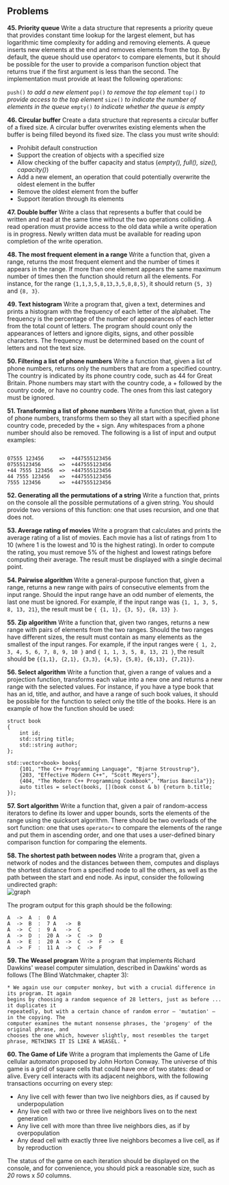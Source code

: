 ## Problems

**45. Priority queue**
Write a data structure that represents a priority queue that provides constant time lookup for the largest element, but has logarithmic time complexity for adding and removing elements. A queue inserts new elements at the end and removes elements from the top. By default, the queue should use operator< to compare elements, but it should be possible for the user to provide a comparison function object that returns true if the first argument is less than the second. The implementation must provide at least the following operations:


```push()```    *to add a new element*
```pop()```     *to remove the top element*
```top()```     *to provide access to the top element*
```size()```    *to indicate the number of elements in the queue*
```empty()```   *to indicate whether the queue is empty*


**46. Circular buffer**
Create a data structure that represents a circular buffer of a fixed size. A circular buffer overwrites existing elements when the buffer is being filled beyond its fixed size. The class you must write should:

* Prohibit default construction
* Support the creation of objects with a specified size
* Allow checking of the buffer capacity and status
(*empty(), full(), size(), capacity()*)
* Add a new element, an operation that could potentially overwrite the oldest element in the buffer
* Remove the oldest element from the buffer
* Support iteration through its elements

**47. Double buffer**
Write a class that represents a buffer that could be written and read at the same time
without the two operations colliding. A read operation must provide access to the old data while a write operation is in progress. Newly written data must be available for reading upon completion of the write operation.

**48. The most frequent element in a range**
Write a function that, given a range, returns the most frequent element and the number of times it appears in the range. If more than one element appears the same maximum number of times then the function should return all the elements. For instance, for the range ```{1,1,3,5,8,13,3,5,8,8,5}```, it should return ```{5, 3}``` and ```{8, 3}```.

**49. Text histogram**
Write a program that, given a text, determines and prints a histogram with the frequency of each letter of the alphabet. The frequency is the percentage of the number of appearances of each letter from the total count of letters. The program should count only the appearances of letters and ignore digits, signs, and other possible characters. The frequency must be determined based on the count of letters and not the text size.

**50. Filtering a list of phone numbers**
Write a function that, given a list of phone numbers, returns only the numbers that are from a specified country. The country is indicated by its phone country code, such as 44 for Great Britain. Phone numbers may start with the country code, a + followed by the country code, or have no country code. The ones from this last category must be ignored.

**51. Transforming a list of phone numbers**
Write a function that, given a list of phone numbers, transforms them so they all start with a specified phone country code, preceded by the + sign. Any whitespaces from a phone number should also be removed. The following is a list of input and output examples:
```

07555 123456     =>  +447555123456
07555123456      =>  +447555123456
+44 7555 123456  =>  +447555123456
44 7555 123456   =>  +447555123456
7555 123456      =>  +447555123456

```


**52. Generating all the permutations of a string**
Write a function that, prints on the console all the possible permutations of a given string. You should provide two versions of this function: one that uses recursion, and one that does not.

**53. Average rating of movies**
Write a program that calculates and prints the average rating of a list of movies. Each
movie has a list of ratings from 1 to 10 (where 1 is the lowest and 10 is the highest rating). In order to compute the rating, you must remove 5% of the highest and lowest ratings before computing their average. The result must be displayed with a single decimal point.

**54. Pairwise algorithm**
Write a general-purpose function that, given a range, returns a new range with pairs of
consecutive elements from the input range. Should the input range have an odd number of
elements, the last one must be ignored. For example, if the input range was 
```{1, 1, 3, 5, 8, 13, 21}```, the result must be ```{ {1, 1}, {3, 5}, {8, 13} }```.


**55. Zip algorithm**
Write a function that, given two ranges, returns a new range with pairs of elements from the two ranges. Should the two ranges have different sizes, the result must contain as many elements as the smallest of the input ranges. For example, if the input ranges were ```{ 1, 2, 3, 4, 5, 6, 7, 8, 9, 10 }``` and ```{ 1, 1, 3, 5, 8, 13, 21 }```, the result should be ```{{1,1}, {2,1}, {3,3}, {4,5}, {5,8}, {6,13}, {7,21}}```.

**56. Select algorithm**
Write a function that, given a range of values and a projection function, transforms each value into a new one and returns a new range with the selected values. For instance, if you have a type book that has an id, title, and author, and have a range of such book values, it should be possible for the function to select only the title of the books. Here is an example of how the function should be used:
```
struct book
{
    int id;
    std::string title;
    std::string author;
};

std::vector<book> books{
    {101, "The C++ Programming Language", "Bjarne Stroustrup"},
    {203, "Effective Modern C++", "Scott Meyers"},
    {404, "The Modern C++ Programming Cookbook", "Marius Bancila"}};
    auto titles = select(books, [](book const & b) {return b.title; });

```


**57. Sort algorithm**
Write a function that, given a pair of random-access iterators to define its lower and upper bounds, sorts the elements of the range using the quicksort algorithm. There should be two overloads of the sort function: one that uses ```operator<``` to compare the elements of the range and put them in ascending order, and one that uses a user-defined binary comparison function for comparing the elements.

**58. The shortest path between nodes**
Write a program that, given a network of nodes and the distances between them, computes
and displays the shortest distance from a specified node to all the others, as well as the path
between the start and end node. As input, consider the following undirected graph:
<br>
![graph](utils/graph.png)

The program output for this graph should be the following:
```
A  ->  A  :  0 A
A  ->  B  :  7 A   ->  B
A  ->  C  :  9 A   ->  C
A  ->  D  :  20 A  ->  C  ->  D
A  ->  E  :  20 A  ->  C  ->  F  ->  E
A  ->  F  :  11 A  ->  C  ->  F

```

**59. The Weasel program**
Write a program that implements Richard Dawkins' weasel computer simulation, described
in Dawkins' words as follows (The Blind Watchmaker, chapter 3):

    * We again use our computer monkey, but with a crucial difference in its program. It again
    begins by choosing a random sequence of 28 letters, just as before ... it duplicates it
    repeatedly, but with a certain chance of random error – 'mutation' – in the copying. The
    computer examines the mutant nonsense phrases, the 'progeny' of the original phrase, and
    chooses the one which, however slightly, most resembles the target phrase, METHINKS IT IS LIKE A WEASEL. *

**60. The Game of Life**
Write a program that implements the Game of Life cellular automaton proposed by John
Horton Conway. The universe of this game is a grid of square cells that could have one of two states: dead or alive. Every cell interacts with its adjacent neighbors, with the following transactions occurring on every step:

* Any live cell with fewer than two live neighbors dies, as if caused by underpopulation
* Any live cell with two or three live neighbors lives on to the next generation
* Any live cell with more than three live neighbors dies, as if by overpopulation
* Any dead cell with exactly three live neighbors becomes a live cell, as if by
reproduction

The status of the game on each iteration should be displayed on the console, and for
convenience, you should pick a reasonable size, such as *20* rows x *50* columns.
